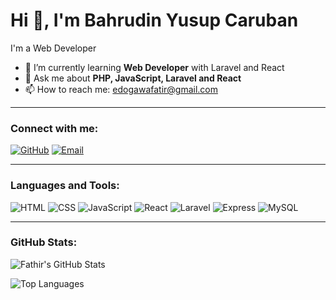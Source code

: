# Hi 👋, I'm Bahrudin Yusup Caruban 

I'm a Web Developer

- 🌱 I’m currently learning **Web Developer** with Laravel and React 
- 💬 Ask me about **PHP, JavaScript, Laravel and React**
- 📫 How to reach me: edogawafatir@gmail.com

---

### Connect with me:
[![GitHub](https://img.shields.io/badge/GitHub-181717?logo=github&logoColor=white)](https://github.com/Fathir2) 
[![Email](https://img.shields.io/badge/Email-D14836?logo=gmail&logoColor=white)](mailto:edogawafatir@gmail.com)

---

### Languages and Tools:
![HTML](https://img.shields.io/badge/HTML5-E34F26?logo=html5&logoColor=white)
![CSS](https://img.shields.io/badge/CSS3-1572B6?logo=css3&logoColor=white)
![JavaScript](https://img.shields.io/badge/JavaScript-F7DF1E?logo=javascript&logoColor=black)
![React](https://img.shields.io/badge/React-20232A?logo=react&logoColor=61DAFB)
![Laravel](https://img.shields.io/badge/Laravel-FF2D20?logo=laravel&logoColor=white)
![Express](https://img.shields.io/badge/Express.js-404D59?logo=express&logoColor=white)
![MySQL](https://img.shields.io/badge/MySQL-4479A1?logo=mysql&logoColor=white)


---

### GitHub Stats:
![Fathir's GitHub Stats](https://github-readme-stats.vercel.app/api?username=Fathir2&show_icons=true&theme=radical)

![Top Languages](https://github-readme-stats.vercel.app/api/top-langs/?username=Fathir2&layout=compact&theme=radical)


